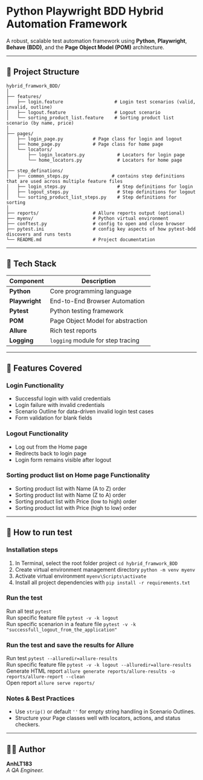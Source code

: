 # Python Playwright BDD Hybrid Automation Framework

A robust, scalable test automation framework using **Python**, **Playwright**, **Behave (BDD)**, and the **Page Object Model (POM)** architecture.

---

## 🧱 Project Structure

```
hybrid_framwork_BDD/
│
├── features/
│   ├── login.feature                   # Login test scenarios (valid, invalid, outline)
│   ├── logout.feature                  # Logout scenario
│   └── sorting_product_list.feature    # Sorting product list scenario (by name, price)
│
├── pages/
│   ├── login_page.py           # Page class for login and logout
│   ├── home_page.py            # Page class for home page
│   └── locators/
│       ├── login_locators.py            # Locators for login page
│       └── home_locators.py             # Locators for home page
│
├── step_definations/
│   ├── common_steps.py                # contains step definitions that are used across multiple feature files    
│   ├── login_steps.py                   # Step definitions for login
│   ├── logout_steps.py                  # Step definitions for logout
│   └── sorting_product_list_steps.py    # Step definitions for sorting
│
├── reports/                    # Allure reports output (optional)
├── myenv/                      # Python virtual environment
├── conftest.py                 # config to open and close browser  
├── pytest.ini                  # config key aspects of how pytest-bdd discovers and runs tests
└── README.md                   # Project documentation
```

---

## 🤖 Tech Stack

| Component       | Description                           |
|---------------  |---------------------------------------|
| **Python**      | Core programming language             |
| **Playwright**  | End-to-End Browser Automation         |
| **Pytest**      | Python testing framework              |
| **POM**         | Page Object Model for abstraction     |
| **Allure**      | Rich test reports                     |
| **Logging**     | `logging` module for step tracing     |

---

## 🌊 Features Covered

### **Login Functionality**

- Successful login with valid credentials  
- Login failure with invalid credentials  
- Scenario Outline for data-driven invalid login test cases  
- Form validation for blank fields

### **Logout Functionality**

- Log out from the Home page  
- Redirects back to login page  
- Login form remains visible after logout  

### **Sorting product list on Home page Functionality**

- Sorting product list with Name (A to Z) order 
- Sorting product list with Name (Z to A) order  
- Sorting product list with Price (low to high) order  
- Sorting product list with Price (high to low) order  

---

## 🏃 How to run test  

### **Installation steps**

1. In Terminal, select the root folder project `cd hybrid_framwork_BDD`
2. Create virtual environment management directory `python -m venv myenv`
3. Activate virtual environment `myenv\Scripts\activate`
4. Install all project dependencies with `pip install -r requirements.txt`

### **Run the test**

Run all test `pytest`  
Run specific feature file `pytest -v -k logout`  
Run specific scenarion in a feature file `pytest -v -k "successfull_logout_from_the_application"`  

### **Run the test and save the results for Allure**  

Run test `pytest --alluredir=allure-results`  
Run specific feature file `pytest -v -k logout --alluredir=allure-results`  
Generate HTML report `allure generate reports/allure-results -o reports/allure-report --clean`  
Open report `allure serve reports/`  

### **Notes & Best Practices**

- Use `strip()` or default `''` for empty string handling in Scenario Outlines.
- Structure your Page classes well with locators, actions, and status checkers.

---

## 👨‍🚀 Author

**AnhLT183**  
_A QA Engineer._